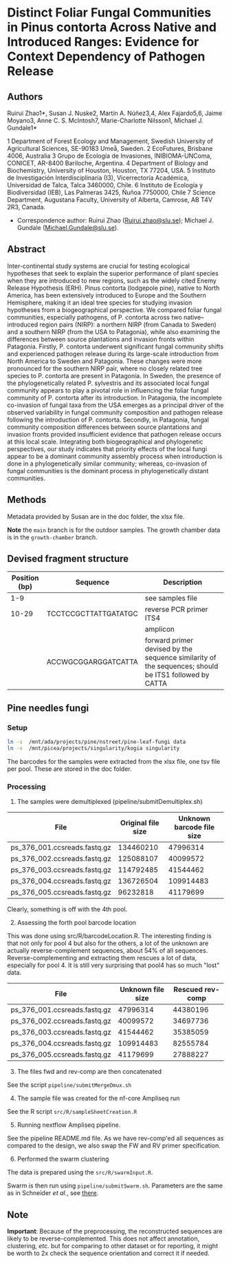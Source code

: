 # Distinct Foliar Fungal Communities in Pinus contorta Across Native and Introduced Ranges: Evidence for Context Dependency of Pathogen Release

## Authors

Ruirui Zhao1*, Susan J. Nuske2, Martín A. Núñez3,4, Alex Fajardo5,6, Jaime Moyano3, Anne C. S. McIntosh7, Marie-Charlotte Nilsson1, Michael J. Gundale1*

1 Department of Forest Ecology and Management, Swedish University of Agricultural Sciences, SE-90183 Umeå, Sweden.
2 EcoFutures, Brisbane 4006, Australia
3 Grupo de Ecología de Invasiones, INIBIOMA-UNComa, CONICET, AR-8400 Bariloche, Argentina.
4 Department of Biology and Biochemistry, University of Houston, Houston, TX 77204, USA.
5 Instituto de Investigación Interdisciplinaria (I3), Vicerrectoría Académica, Universidad de Talca, Talca 3460000, Chile.
6 Instituto de Ecología y Biodiversidad (IEB), Las Palmeras 3425, Ñuñoa 7750000, Chile
7 Science Department, Augustana Faculty, University of Alberta, Camrose, AB T4V 2R3, Canada.
* Correspondence author: Ruirui Zhao (Ruirui.zhao@slu.se); Michael J. Gundale (Michael.Gundale@slu.se).

## Abstract

Inter-continental study systems are crucial for testing ecological hypotheses that seek to explain the superior performance of plant species when they are introduced to new regions, such as the widely cited Enemy Release Hypothesis (ERH). Pinus contorta (lodgepole pine), native to North America, has been extensively introduced to Europe and the Southern Hemisphere, making it an ideal tree species for studying invasion hypotheses from a biogeographical perspective. We compared foliar fungal communities, especially pathogens, of P. contorta across two native–introduced region pairs (NIRP): a northern NIRP (from Canada to Sweden) and a southern NIRP (from the USA to Patagonia), while also examining the differences between source plantations and invasion fronts within Patagonia. Firstly, P. contorta underwent significant fungal community shifts and experienced pathogen release during its large-scale introduction from North America to Sweden and Patagonia. These changes were more pronounced for the southern NIRP pair, where no closely related tree species to P. contorta are present in Patagonia. In Sweden, the presence of the phylogenetically related P. sylvestris and its associated local fungal community appears to play a pivotal role in influencing the foliar fungal community of P. contorta after its introduction. In Patagonia, the incomplete co-invasion of fungal taxa from the USA emerges as a principal driver of the observed variability in fungal community composition and pathogen release following the introduction of P. contorta. Secondly, in Patagonia, fungal community composition differences between source plantations and invasion fronts provided insufficient evidence that pathogen release occurs at this local scale. Integrating both biogeographical and phylogenetic perspectives, our study indicates that priority effects of the local fungi appear to be a dominant community assembly process when introduction is done in a phylogenetically similar community; whereas, co-invasion of fungal communities is the dominant process in phylogenetically distant communities.

## Methods

Metadata provided by Susan are in the doc folder, the xlsx file.

**Note** the `main` branch is for the outdoor samples. The growth chamber data is in the `growth-chamber` branch.

## Devised fragment structure

| Position (bp) | Sequence             | Description                                                                                          |
|---------------|----------------------|------------------------------------------------------------------------------------------------------|
| 1-9           |                      | see samples file                                                                                     |
| 10-29         | TCCTCCGCTTATTGATATGC | reverse PCR primer ITS4                                                                              |
|               |                      | amplicon                                                                                             |
|               | ACCWGCGGARGGATCATTA  | forward primer devised by the sequence similarity of the sequences; should be ITS1 followed by CATTA |

## Pine needles fungi

### Setup

``` bash
ln -s  /mnt/ada/projects/pine/nstreet/pine-leaf-fungi data
ln -s  /mnt/picea/projects/singularity/kogia singularity
```

The barcodes for the samples were extracted from the xlsx file, one tsv file per pool. These are stored in the doc folder.

### Processing

1.  The samples were demultiplexed (pipeline/submitDemultiplex.sh)

| File                         | Original file size | Unknown barcode file size |
|------------------------------|--------------------|---------------------------|
| ps_376_001.ccsreads.fastq.gz | 134460210          | 47996314                  |
| ps_376_002.ccsreads.fastq.gz | 125088107          | 40099572                  |
| ps_376_003.ccsreads.fastq.gz | 114792485          | 41544462                  |
| ps_376_004.ccsreads.fastq.gz | 136726504          | 109914483                 |
| ps_376_005.ccsreads.fastq.gz | 96232818           | 41179699                  |

Clearly, something is off with the 4th pool.

2.  Assessing the forth pool barcode location

This was done using src/R/barcodeLocation.R. The interesting finding is that not only for pool 4 but also for the others, a lot of the unknown are actually reverse-complement sequences, about 54% of all sequences. Reverse-complementing and extracting them rescues a lot of data, especially for pool 4. It is still very surprising that pool4 has so much "lost" data.

| File                         | Unknown file size | Rescued rev-comp |
|------------------------------|-------------------|------------------|
| ps_376_001.ccsreads.fastq.gz | 47996314          | 44380196         |
| ps_376_002.ccsreads.fastq.gz | 40099572          | 34697736         |
| ps_376_003.ccsreads.fastq.gz | 41544462          | 35385059         |
| ps_376_004.ccsreads.fastq.gz | 109914483         | 82555784         |
| ps_376_005.ccsreads.fastq.gz | 41179699          | 27888227         |

3.  The files fwd and rev-comp are then concatenated

See the script `pipeline/submitMergeDmux.sh`

4.  The sample file was created for the nf-core Ampliseq run

See the R script `src/R/sampleSheetCreation.R`

5.  Running nextflow Ampliseq pipeline.

See the pipeline README.md file. As we have rev-comp'ed all sequences as compared to the design, we also swap the FW and RV primer specification.

6.  Performed the swarm clustering

The data is prepared using the `src/R/swarmInput.R`.

Swarm is then run using `pipeline/submitSwarm.sh`. Parameters are the same as in Schneider *et al.*, see [there](https://github.com/andnischneider/its_workflow/blob/master/workflow/scripts/runSwarm.sh).

## Note

**Important**: Because of the preprocessing, the reconstructed sequences are likely to be reverse-complemented. This does not affect annotation, clustering, _etc._ but for comparing to other dataset or for reporting, it might be worth to 2x check the sequence orientation and correct it if needed.
